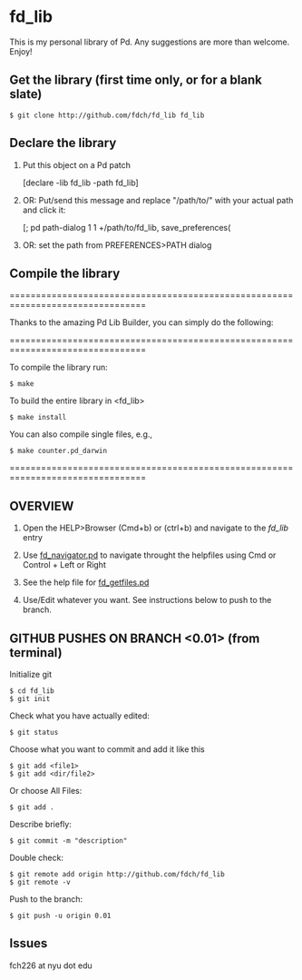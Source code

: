 # fd_lib
This is my personal library of Pd. Any suggestions are more than welcome.
Enjoy!

## Get the library (first time only, or for a blank slate)

	$ git clone http://github.com/fdch/fd_lib fd_lib
	

## Declare the library
1. Put this object on a Pd patch

	[declare -lib fd_lib -path fd_lib]
	
1. OR: Put/send this message and replace "/path/to/" with your actual path and click it:
	
	[;
	pd path-dialog 1 1 +/path/to/fd_lib, save_preferences(
	
1. OR: set the path from PREFERENCES>PATH dialog

## Compile the library

================================================================================

Thanks to the amazing Pd Lib Builder, you can simply do the following:

================================================================================

To compile the library run:

	$ make

To build the entire library in <fd_lib>

	$ make install

You can also compile single files, e.g., 

	$ make counter.pd_darwin
	
================================================================================

## OVERVIEW
1. Open the HELP>Browser (Cmd+b) or (ctrl+b) and navigate to the *fd_lib* entry

2. Use [fd_navigator.pd](fd_navigator/fd_navigator.pd) to navigate throught the helpfiles using Cmd or Control + Left or Right

3. See the help file for [fd_getfiles.pd](fd_getfiles/fd_getfiles.pd)

3. Use/Edit whatever you want. See instructions below to push to the branch.

## GITHUB PUSHES ON BRANCH <0.01> (from terminal)

Initialize git

	$ cd fd_lib
	$ git init

Check what you have actually edited:

	$ git status

Choose what you want to commit and add it like this

	$ git add <file1>
	$ git add <dir/file2>

Or choose All Files:

	$ git add .

Describe briefly:

	$ git commit -m "description"

Double check:

	$ git remote add origin http://github.com/fdch/fd_lib
	$ git remote -v

Push to the branch:

	$ git push -u origin 0.01

## Issues
fch226 at nyu dot edu
